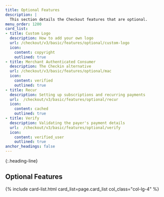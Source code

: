 ```yaml
---
title: Optional Features
description: |
  This section details the Checkout features that are optional.
menu_order: 1200
card_list:
- title: Custom Logo
  description: How to add your own logo
  url: /checkout/v3/basic/features/optional/custom-logo
  icon:
    content: copyright
    outlined: true
- title: Merchant Authenticated Consumer
  description: The Checkin alternative
  url: /checkout/v3/basic/features/optional/mac
  icon:
    content: verified
    outlined: true
- title: Recur
  description: Setting up subscriptions and recurring payments
  url:  /checkout/v3/basic/features/optional/recur
  icon:
    content: cached
    outlined: true
- title: Verify
  description: Validating the payer's payment details
  url:  /checkout/v3/basic/features/optional/verify
  icon:
    content: verified_user
    outlined: true
anchor_headings: false
---
```


{:.heading-line}

## Optional Features

{% include card-list.html card_list=page.card_list
    col_class="col-lg-4" %}

